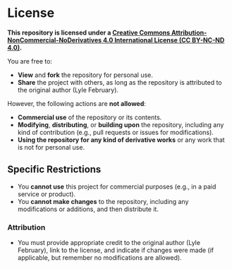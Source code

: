# License

**This repository is licensed under a [Creative Commons Attribution-NonCommercial-NoDerivatives 4.0 International License (CC BY-NC-ND 4.0)](https://creativecommons.org/licenses/by-nc-nd/4.0/).**

You are free to:

- **View** and **fork** the repository for personal use.
- **Share** the project with others, as long as the repository is attributed to the original author (Lyle February).

However, the following actions are **not allowed**:

- **Commercial use** of the repository or its contents.
- **Modifying**, **distributing**, or **building upon** the repository, including any kind of contribution (e.g., pull requests or issues for modifications).
- **Using the repository for any kind of derivative works** or any work that is not for personal use.

## Specific Restrictions

- You **cannot use** this project for commercial purposes (e.g., in a paid service or product).
- You **cannot make changes** to the repository, including any modifications or additions, and then distribute it.

### Attribution

- You must provide appropriate credit to the original author (Lyle February), link to the license, and indicate if changes were made (if applicable, but remember no modifications are allowed).
